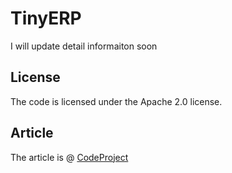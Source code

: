# TinyERP

I will update detail informaiton soon

## License
The code is licensed under the Apache 2.0 license.

## Article
The article is @ [CodeProject](https://www.codeproject.com/tips/1148437/angular-webapi-spa-for-enterprise-app-part-di-ioc)

